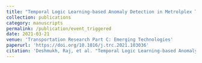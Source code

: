 ```yaml
---
title: "Temporal Logic Learning-based Anomaly Detection in Metrolplex Terminal Airspace Operations"
collection: publications
category: manuscripts
permalink: /publication/event_triggered
date: 2021-03-21
venue: 'Transportation Research Part C: Emerging Technologies'
paperurl: 'https://doi.org/10.1016/j.trc.2021.103036'
citation: 'Deshmukh, Raj, et al. "Temporal Logic Learning-based Anomaly Detection in Metrolplex Terminal Airspace Operations." <i>Transportation Research Part C</i> 126 (2021): 103036.'
---
```

